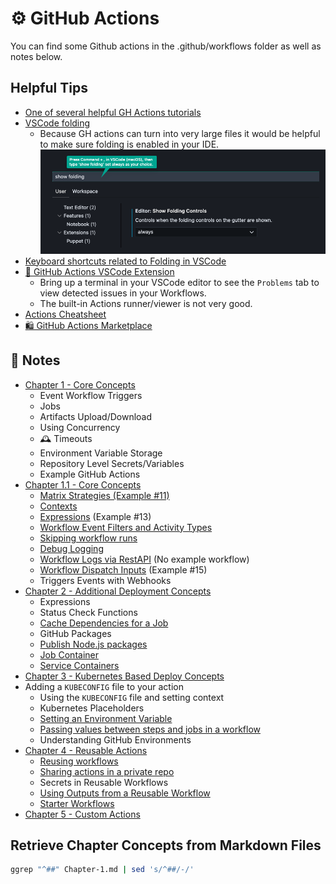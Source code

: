 # ⚙️ GitHub Actions 

You can find some Github actions in the .github/workflows folder as well as notes below. 

##  Helpful Tips 

- [One of several helpful GH Actions tutorials](https://www.youtube.com/watch?v=5xngh29yx9A)
- [VSCode folding](https://www.youtube.com/watch?v=63Ck0LTzaps)
  - Because GH actions can turn into very large files it would be helpful to make sure folding is enabled in your IDE. 
![how to enable folding in vscode](./Media/Folding.png "Folding in VScode")  
- [Keyboard shortcuts related to Folding in VSCode](https://stackoverflow.com/questions/30067767/how-do-i-fold-collapse-hide-sections-of-code-in-visual-studio-code)
- [🔌 GitHub Actions VSCode Extension](https://marketplace.visualstudio.com/items?itemName=GitHub.vscode-github-actions)
  - Bring up a terminal in your VSCode editor to see the `Problems` tab to view detected issues in your Workflows.
  - The built-in Actions runner/viewer is not very good. 
- [Actions Cheatsheet](https://github.github.io/actions-cheat-sheet/actions-cheat-sheet.pdf)
- [ 🛍️ GitHub Actions Marketplace](https://github.com/marketplace?type=actions)

## 📙 Notes 

- [Chapter 1 - Core Concepts](./Notes/Chapter-1.md)
  - Event Workflow Triggers   
  - Jobs 
  - Artifacts Upload/Download
  - Using Concurrency 
  - 🕰️ Timeouts 
  - Environment Variable Storage 
  - Repository Level Secrets/Variables 
  - Example GitHub Actions
- [Chapter 1.1 - Core Concepts](./Notes/Chapter-1.1.md)
  - [Matrix Strategies (Example #11)](https://docs.github.com/en/actions/writing-workflows/choosing-what-your-workflow-does/running-variations-of-jobs-in-a-workflow)
  - [Contexts](https://docs.github.com/en/actions/writing-workflows/choosing-what-your-workflow-does/accessing-contextual-information-about-workflow-runs) 
  - [Expressions](https://docs.github.com/en/actions/writing-workflows/choosing-what-your-workflow-does/evaluate-expressions-in-workflows-and-actions) (Example #13)
  - [Workflow Event Filters and Activity Types](https://docs.github.com/en/actions/writing-workflows/choosing-when-your-workflow-runs/events-that-trigger-workflows)
  - [Skipping workflow runs](https://docs.github.com/en/actions/managing-workflow-runs-and-deployments/managing-workflow-runs/skipping-workflow-runs)
  - [Debug Logging](https://docs.github.com/en/actions/monitoring-and-troubleshooting-workflows/troubleshooting-workflows/enabling-debug-logging)
  - [Workflow Logs via RestAPI](https://docs.github.com/en/rest/actions/workflows?apiVersion=2022-11-28) (No example workflow)
  - [Workflow Dispatch Inputs](https://docs.github.com/en/actions/writing-workflows/workflow-syntax-for-github-actions#onworkflow_dispatch) (Example #15) 
  - Triggers Events with Webhooks 
- [Chapter 2 - Additional Deployment Concepts](./Notes/Chapter-2.md)
  - Expressions
  - Status Check Functions 
  - [Cache Dependencies for a Job](https://docs.github.com/en/actions/writing-workflows/choosing-what-your-workflow-does/caching-dependencies-to-speed-up-workflows)
  - GitHub Packages 
  - [Publish Node.js packages](https://docs.github.com/en/actions/use-cases-and-examples/publishing-packages/publishing-nodejs-packages)
  - [Job Container](https://docs.github.com/en/actions/writing-workflows/choosing-where-your-workflow-runs/running-jobs-in-a-container)
  - [Service Containers](https://docs.github.com/en/actions/use-cases-and-examples/using-containerized-services/about-service-containers)
- [Chapter 3 - Kubernetes Based Deploy Concepts](./Notes/Chapter-3.md)
- Adding a `KUBECONFIG` file to your action
  - Using the `KUBECONFIG` file and setting context 
  - Kubernetes Placeholders 
  - [Setting an Environment Variable](docs.github.com/en/actions/using-workflows/workflow-commands-for-github-actions#setting-an-environment-variable)
  - [Passing values between steps and jobs in a workflow](docs.github.com/en/actions/learn-github-actions/variables#passing-values-between-steps-and-jobs-in-a-workflow)
  - Understanding GitHub Environments 
- [Chapter 4 - Reusable Actions](./Notes/Chapter-4.md)
  - [Reusing workflows](https://docs.github.com/en/actions/sharing-automations/reusing-workflows)
  - [Sharing actions in a private repo](https://docs.github.com/en/actions/sharing-automations/sharing-actions-and-workflows-from-your-private-repository)
  - Secrets in Reusable Workflows 
  - [Using Outputs from a Reusable Workflow](https://docs.github.com/en/actions/sharing-automations/reusing-workflows#using-outputs-from-a-reusable-workflow)
  - [Starter Workflows](https://docs.github.com/en/actions/sharing-automations/creating-workflow-templates-for-your-organization)
- [Chapter 5 - Custom Actions](./Notes/Chapter-5.md)



## Retrieve Chapter Concepts from Markdown Files 

```bash
ggrep "^##" Chapter-1.md | sed 's/^##/-/'
```